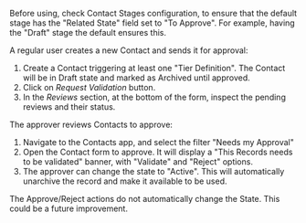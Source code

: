 Before using, check Contact Stages configuration, to ensure that the
default stage has the "Related State" field set to "To Approve". For
example, having the "Draft" stage the default ensures this.

A regular user creates a new Contact and sends it for approval:

1.  Create a Contact triggering at least one "Tier Definition". The
    Contact will be in Draft state and marked as Archived until
    approved.
2.  Click on *Request Validation* button.
3.  In the *Reviews* section, at the bottom of the form, inspect the
    pending reviews and their status.

The approver reviews Contacts to approve:

1.  Navigate to the Contacts app, and select the filter "Needs my
    Approval"
2.  Open the Contact form to approve. It will display a "This Records
    needs to be validated" banner, with "Validate" and "Reject" options.
3.  The approver can change the state to "Active". This will
    automatically unarchive the record and make it available to be used.

The Approve/Reject actions do not automatically change the State. This
could be a future improvement.
